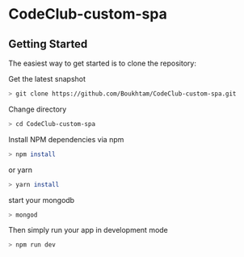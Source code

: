 # CodeClub-custom-spa

Getting Started
---------------

The easiest way to get started is to clone the repository:


 Get the latest snapshot
```bash
> git clone https://github.com/Boukhtam/CodeClub-custom-spa.git
```
 Change directory
```bash
> cd CodeClub-custom-spa
```
 Install NPM dependencies
 via npm
```bash
> npm install
```
 or yarn
```bash
> yarn install
```
 start your mongodb
```bash
> mongod
```
 Then simply run your app in development mode
```bash
> npm run dev
```
